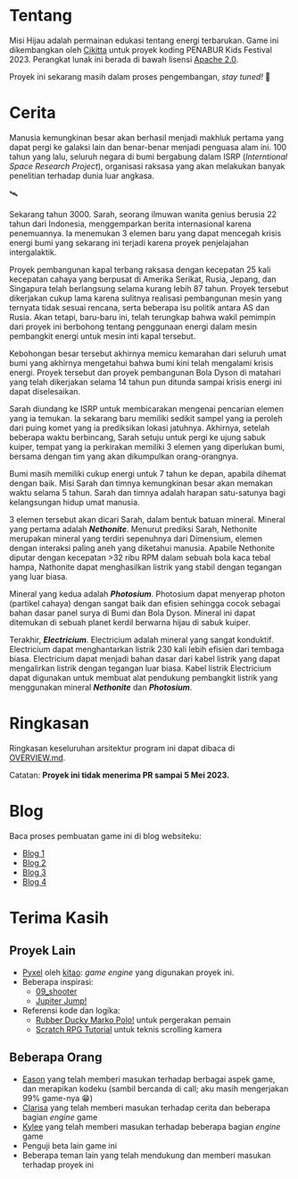 # Tentang
Misi Hijau adalah permainan edukasi tentang energi terbarukan.
Game ini dikembangkan oleh [Cikitta](https://github.com/Daringcuteseal) untuk proyek koding PENABUR Kids Festival 2023.
Perangkat lunak ini berada di bawah lisensi [Apache 2.0](/LICENSE.txt).

Proyek ini sekarang masih dalam proses pengembangan, *stay tuned!* 💫

# Cerita
Manusia kemungkinan besar akan berhasil menjadi makhluk pertama yang dapat pergi ke galaksi lain dan benar-benar menjadi penguasa alam ini. 100 tahun yang lalu, seluruh negara di bumi bergabung dalam ISRP (*Interntional Space Research Project*), organisasi raksasa yang akan melakukan banyak penelitian terhadap dunia luar angkasa.

🛰️

Sekarang tahun 3000. Sarah, seorang ilmuwan wanita genius berusia 22 tahun dari Indonesia, menggemparkan berita internasional karena penemuannya. Ia menemukan 3 elemen baru yang dapat mencegah krisis energi bumi yang sekarang ini terjadi karena proyek penjelajahan intergalaktik.

Proyek pembangunan kapal terbang raksasa dengan kecepatan 25 kali kecepatan cahaya yang berpusat di Amerika Serikat, Rusia, Jepang, dan Singapura telah berlangsung selama kurang lebih 87 tahun. Proyek tersebut dikerjakan cukup lama karena sulitnya realisasi pembangunan mesin yang ternyata tidak sesuai rencana, serta beberapa isu politik antara AS dan Rusia. Akan tetapi, baru-baru ini, telah terungkap bahwa wakil pemimpin dari proyek ini berbohong tentang penggunaan energi dalam mesin pembangkit energi untuk mesin inti kapal tersebut. 

Kebohongan besar tersebut akhirnya memicu kemarahan dari seluruh umat bumi yang akhirnya mengetahui bahwa bumi kini telah mengalami krisis energi. Proyek tersebut dan proyek pembangunan Bola Dyson di matahari yang telah dikerjakan selama 14 tahun pun ditunda sampai krisis energi ini dapat diselesaikan.

Sarah diundang ke ISRP untuk membicarakan mengenai pencarian elemen yang ia temukan. Ia sekarang baru memiliki sedikit sampel yang ia peroleh dari puing komet yang ia prediksikan lokasi jatuhnya. Akhirnya, setelah beberapa waktu berbincang, Sarah setuju untuk pergi ke ujung sabuk kuiper, tempat yang ia perkirakan memiliki 3 elemen yang diperlukan bumi, bersama dengan tim yang akan dikumpulkan orang-orangnya.

Bumi masih memiliki cukup energi untuk 7 tahun ke depan, apabila dihemat dengan baik. Misi Sarah dan timnya kemungkinan besar akan memakan waktu selama 5 tahun. Sarah dan timnya adalah harapan satu-satunya bagi kelangsungan hidup umat manusia.

3 elemen tersebut akan dicari Sarah, dalam bentuk batuan mineral. Mineral yang pertama adalah ***Nethonite***. Menurut prediksi Sarah, Nethonite merupakan mineral yang terdiri sepenuhnya dari Dimensium, elemen dengan interaksi paling aneh yang diketahui manusia. Apabile Nethonite diputar dengan kecepatan >32 ribu RPM dalam sebuah bola kaca tebal hampa, Nathonite dapat menghasilkan listrik yang stabil dengan tegangan yang luar biasa.

Mineral yang kedua adalah ***Photosium***. Photosium dapat menyerap photon (partikel cahaya) dengan sangat baik dan efisien sehingga cocok sebagai bahan dasar panel surya di Bumi dan Bola Dyson. Mineral ini dapat ditemukan di sebuah planet kerdil berwarna hijau di sabuk kuiper.

Terakhir, ***Electricium***. Electricium adalah mineral yang sangat konduktif. Electricium dapat menghantarkan listrik 230 kali lebih efisien dari tembaga biasa. Electricium dapat menjadi bahan dasar dari kabel listrik yang dapat mengalirkan listrik dengan tegangan luar biasa. Kabel listrik Electricium dapat digunakan untuk membuat alat pendukung pembangkit listrik yang menggunakan mineral ***Nethonite*** dan ***Photosium***.

# Ringkasan
Ringkasan keseluruhan arsitektur program ini dapat dibaca di [OVERVIEW.md](OVERVIEW.md).

Catatan: **Proyek ini tidak menerima PR sampai 5 Mei 2023.**

# Blog
Baca proses pembuatan game ini di blog websiteku:
* [Blog 1](https://daringcuteseal.xyz/blog/misi-hijau-devlog/)
* [Blog 2](https://daringcuteseal.xyz/blog/misi-hijau-devlog-2/)
* [Blog 3](https://daringcuteseal.xyz/blog/misi-hijau-devlog-3/)
* [Blog 4](https://daringcuteseal.xyz/blog/misi-hijau-devlog-4/)

# Terima Kasih
## Proyek Lain
* [Pyxel](https://github.com/kitao/pyxel) oleh [kitao](https://github.com/kitao): *game engine* yang digunakan proyek ini.
* Beberapa inspirasi:
    * [09_shooter](https://github.com/kitao/pyxel/blob/main/python/pyxel/examples/09_shooter.py)
    * [Jupiter Jump!](https://scratch.mit.edu/projects/116139254/)
* Referensi kode dan logika:
    * [Rubber Ducky Marko Polo!](https://scratch.mit.edu/projects/68827258/editor/) untuk pergerakan pemain
    * [Scratch RPG Tutorial](https://www.youtube.com/playlist?list=PLy4zsTUHwGJJM6OFblu_t-5I5Yw5SxvhT) untuk teknis scrolling kamera

## Beberapa Orang
* [Eason](https://ezntek.github.io) yang telah memberi masukan terhadap berbagai aspek game, dan merapikan kodeku (sambil bercanda di call; aku masih mengerjakan 99% game-nya 😁)
* [Clarisa](https://www.instagram.com/clarisahtb/) yang telah memberi masukan terhadap cerita dan beberapa bagian *engine* game
* [Kylee](https://kylee.site) yang telah memberi masukan terhadap beberapa bagian *engine* game
* Penguji beta lain game ini
* Beberapa teman lain yang telah mendukung dan memberi masukan terhadap proyek ini